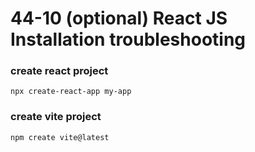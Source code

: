 # 44-10 (optional) React JS Installation troubleshooting

### create react project 
```
npx create-react-app my-app
```
### create vite project 
```
npm create vite@latest
```

